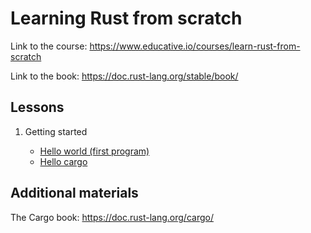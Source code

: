 # Learning Rust from scratch

Link to the course: https://www.educative.io/courses/learn-rust-from-scratch

Link to the book: https://doc.rust-lang.org/stable/book/


## Lessons

1. Getting started

    - [Hello world (first program)](getting-started/hello-world/)
    - [Hello cargo](getting-started/hello-cargo/)

## Additional materials

The Cargo book: https://doc.rust-lang.org/cargo/

